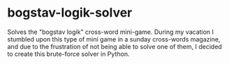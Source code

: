 # bogstav-logik-solver
 Solves the "bogstav logik" cross-word mini-game. During my vacation I stumbled upon this type of mini game in a sunday cross-words magazine, and due to the frustration of not being able to solve one of them, I decided to create this brute-force solver in Python. 
